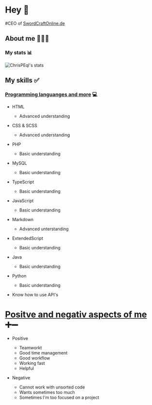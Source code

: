 # Hey 👋

#CEO of [SwordCraftOnline.de]

## About me 👱🏼‍♂️

### My stats 📊

<img aligin="left" alt="ChrisPEql's stats" src="https://github-readme-stats.vercel.app/api?username=ChrisPEql&show_icons=true&theme=dark&hide_border=true">

## My skills ✅

### <ins>Programming languanges and more</ins> 💻

- HTML <img src="https://image.flaticon.com/icons/png/512/732/732212.png" width="13px">
    - Advanced understanding

- CSS & SCSS <img scr="https://cdn.iconscout.com/icon/free/png-256/css-118-569410.png" width="25px">
    - Advanced understanding

- PHP
    - Basic understanding

- MySQL
    - Basic understanding

- TypeScript
    - Basic understanding

- JavaScript
    - Basic understanding

- Markdown
    - Advanced unterstanding

- ExtendedScript
    - Basic understanding

- Java
    - Basic understanding

- Python
    - Basic understanding

- Know how to use API's

# <ins>Positve and negativ aspects of me</ins> ➕➖

- Positive
    - Teamworkt
    - Good time management
    - Good workflow
    - Working fast
    - Helpful

- Negative
    - Cannot work with unsorted code
    - Wants sometimes too much
    - Sometimes I'm too focused on a project

[SwordCraftOnline.de]: https://swordcraftonline.de

